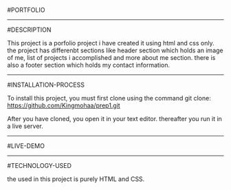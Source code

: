#PORTFOLIO
___

#DESCRIPTION

This project is a porfolio project i have created it using html and css only. the project has differenbt sections like header section which holds an image of me, list of projects i accomplished and more about me section. there is also a footer section which holds my contact information.

___
#INSTALLATION-PROCESS

To install this project, you must first clone using the command git clone: https://github.com/Kingmohaa/prep1.git

After you have cloned, you open it in your text editor. thereafter you run it in a live server.

___
#LIVE-DEMO



___

#TECHNOLOGY-USED

the used in this project is purely HTML and CSS.